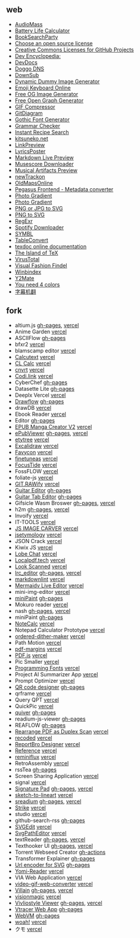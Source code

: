 ## web

- [AudioMass](https://audiomass.co)
- [Battery Life Calculator](https://a64.in/tools/battery-life-calculator.html)
- [BookSearchParty](https://booksearch.party)
- [Choose an open source license](https://choosealicense.com/)
- [Creative Commons Licenses for GitHub Projects](https://github.com/santisoler/cc-licenses)
- [Dev Encyclopedia;](https://devpedia.dev)
- [DevDocs](https://devdocs.io)
- [Doggo DNS](https://doggo.mrkaran.dev)
- [DownSub](https://downsub.com)
- [Dynamic Dummy Image Generator](https://dummyimage.com)
- [Emoji Keyboard Online](https://emojikeyboard.io)
- [Free OG Image Generator](https://ogimage.click)
- [Free Open Graph Generator](https://og.indiehub.best)
- [GIF Compressor](https://gifcompressor.com)
- [GitDiagram](https://gitdiagram.com)
- [Gothic Font Generator](https://capitalizemytitle.com/gothic-font-generator)
- [Grammar Checker](https://wordcount.com/grammar-checker)
- [Instant Recipe Search](https://github.com/typesense/showcase-recipe-search)
- [kitsuneko.net](https://kitsunekko.net)
- [LinkPreview](https://linkpreview.xyz)
- [LyricsPoster](https://lyricsposter.net)
- [Markdown Live Preview](https://markdownlivepreview.com)
- [Musescore Downloader](https://nanomidi.net/musescore-downloader)
- [Musical Artifacts Preview](https://preview.musical-artifacts.com)
- [newTrackon](https://newtrackon.com)
- [OldMapsOnline](https://www.oldmapsonline.org)
- [Pegasus Frontend - Metadata converter](https://pegasus-frontend.org/tools/convert)
- [Photo Gradient](https://photogradient.com)
- [Photo Gradient](https://photogradient.com)
- [PNG or JPG to SVG](https://www.pngtosvg.com)
- [PNG to SVG](https://png2svg.com)
- [RegExr](https://regexr.com)
- [Spotify Downloader](https://spotidownloader.com)
- [SYMBL](https://symbl.cc)
- [TableConvert](https://tableconvert.com)
- [texdoc online documentation](https://texdoc.org/index.html)
- [The Island of TeX](https://islandoftex.gitlab.io)
- [VirusTotal](https://www.virustotal.com/gui/home/upload)
- [Visual Fashion Findel](https://shopwithpixie.com/visual-fashion-finder)
- [Winbindex](https://winbindex.m417z.com)
- [Y2Mate](https://y2mate.nu/en-GczD)
- [You need 4 colors](https://www.iamsajid.com/colors)
- [字幕机翻](https://tern.1c7.me)

## fork

- altium.js [gh-pages](https://scillidan.github.io/altium_js/altium_sch.html), [vercel](https://gm-altium-js.vercel.app/altium_sch.html)
- Anime Garden [vercel](https://gm-anime-garden.vercel.app)
- ASCIIFlow [gh-pages](https://scillidan.github.io/asciiflow)
- bfxr2 [vercel](https://gm-bfxr2.vercel.app)
- blamscamp editor [vercel](https://gm-blamscamp.vercel.app)
- [Calcutext](https://github.com/jaredreich/calcutext) [vercel](https://gm-calcutext.vercel.app)
- [CL Calc](https://github.com/ovk/clcalc) [vercel](https://gm-clcalc.vercel.app)
- [cnvrt](https://github.com/gregermendle/cnvrt) [vercel](https://gm-cnvrt.vercel.app)
- [Codi.link](https://github.com/midudev/codi.link) [vercel](https://gm-codi-link.vercel.app)
- CyberChef [gh-pages](https://scillidan.github.io/CyberChef)
- Datasette Lite [gh-pages](https://scillidan.github.io/datasette-lite/?csv=https://raw.githubusercontent.com/WeblateOrg/language-data/refs/heads/main/languages.csv)
- Deeplx Vercel [vercel](https://gm-deeplx-vercel.vercel.app)
- [Drawflow](https://github.com/jerosoler/Drawflow) [gh-pages](https://scillidan.github.io/Drawflow)
- drawDB [vercel](https://gm-drawdb.vercel.app/editor)
- Ebook Reader [vercel](https://gm-ebook-reader.vercel.app)
- Editor [gh-pages](https://scillidan.github.io/Editor)
- [EPUB Manga Creator V2](https://github.com/wing-kai/epub-manga-creator) [vercel](https://gm-epub-manga-creator.vercel.app)
- [ePubViewer](https://github.com/pgaskin/ePubViewer) [gh-pages](https://scillidan.github.io/ePubViewer), [vercel](https://gm-epubviewer.vercel.app)
- [etytree](https://github.com/agmmnn/etytree) [vercel](https://gm-etytree.vercel.app)
- [Excalidraw](https://github.com/excalidraw/excalidraw) [vercel](https://gm-excalidraw.vercel.app)
- [Favycon](https://github.com/ruisaraiva19/favycon) [vercel](https://gm-favycon.vercel.app)
- [finetuneas](https://github.com/ozdefir/finetuneas) [vercel](https://gm-finetuneas.vercel.app/finetuneas.html)
- [FocusTide](https://github.com/Hanziness/FocusTide) [vercel](https://gm-focus-tide.vercel.app)
- FossFLOW [vercel](https://gm-foss-flow.vercel.app)
- foliate-js [vercel](https://gm-foliate-js.vercel.app/reader.html)
- [GIT.RAWify](https://github.com/emmanpbarrameda/GIT.RAWify) [vercel](https://gm-git-rawify.vercel.app)
- [Guitar Editor](https://github.com/haixiangyan/guitar-tabs-editor) [gh-pages](https://scillidan.github.io/guitar-tabs-editor)
- [Guitar Tab Editor](https://github.com/calesce/tab-editor) [gh-pages](https://scillidan.github.io/tab-editor)
- Gifsicle Wasm Broswer [gh-pages](https://scillidan.github.io/gifsicle-wasm-browser), [vercel](https://gm-gifsicle-wasm-browser.vercel.app)
- h2m [gh-pages](https://scillidan.github.io/h2m), [vercel](https://gm-h2m.vercel.app)
- Invoify [vercel](https://gm-invoify.vercel.app)
- IT-TOOLS [vercel](https://gm-it-tools.vercel.app)
- [JS IMAGE CARVER](https://github.com/trekhleb/js-image-carver) [vercel](https://gm-js-image-carver.vercel.app)
- [jsetymology](https://github.com/myrriad/jsetymology) [vercel](https://gm-jsetymology.vercel.app)
- JSON Crack [vercel](https://gm-jsoncrack-com.vercel.app)
- Kiwix JS [vercel](https://gm-kiwix-js-pwa.vercel.app/www/index.html)
- [Lobe Chat](https://github.com/lobehub/lobe-chat) [vercel](https://gm-lobe-chat.vercel.app)
- [Localpdf.tech](https://github.com/julianfbeck/localpdfmerger) [vercel](https://gm-localpdfmerger.vercel.app)
- [Look Scanned](https://github.com/rwv/lookscanned.io) [vercel](https://gm-lookscanned-io.vercel.app)
- [lrc_editor](https://github.com/yiyizym/lrc_editor) [gh-pages](https://scillidan.github.io/lrc_editor/), [vercel](https://gm-lrc-editor.vercel.app)
- [markdownlint](https://github.com/DavidAnson/markdownlint) [vercel](https://gm-markdownlint.vercel.app/default.htm)
- [Mermaidv Live Editor](https://github.com/mermaid-js/mermaid-live-editor) [vercel](https://gm-mermaid-live-editor.vercel.app)
- mini-img-editor [vercel](https://gm-mini-photo-editor.vercel.app)
- [miniPaint](https://github.com/viliusle/miniPaint) [gh-pages](https://scillidan.github.io/miniPaint)
- Mokuro reader [vercel](https://gm-mokuro-reader.vercel.app)
- nash [gh-pages](https://scillidan.github.io/nash), [vercel](https://gm-nash.vercel.app)
- miniPaint [gh-pages](https://scillidan.github.io/miniPaint)
- [NoteCalc](https://github.com/bbodi/notecalc3) [vercel](https://gm-notecalc.vercel.app)
- Notepad Calculator Prototype [vercel](https://gm-notepad-calculator.vercel.app)
- [ordered-dither-maker](https://github.com/seleb/ordered-dither-maker) [vercel](https://gm-ordered-dither-maker.vercel.app)
- Path Motion [vercel](https://gm-path-motion.vercel.app/canvas)
- [pdf-margins](https://github.com/ToyVo/pdf-margins) [vercel](https://gm-pdf-margins.vercel.app)
- [PDF.js](https://github.com/mozilla/pdf.js) [vercel](https://gm-pdf-js.vercel.app/web/viewer.html)
- Pic Smaller [vercel](https://gm-pic-smaller.vercel.app)
- [Programming Fonts](https://github.com/braver/programmingfonts) [vercel](https://gm-programmingfonts.vercel.app)
- Project AI Summarizer App [vercel](https://gm-project-ai-summarizer-app.vercel.app)
- Prompt Optimizer [vercel](https://gm-prompt-optimizer.vercel.app)
- [QR code designer](https://github.com/kochrt/qr-designer) [gh-pages](https://scillidan.github.io/qr-designer)
- qrframe [vercel](https://gm-qrframe.vercel.app)
- Query QPT [vercel](https://gm-query-gpt.vercel.app)
- QuickPic [vercel](https://gm-quickpic.vercel.app)
- [quiver](https://github.com/varkor/quiver) [gh-pages](https://scillidan.github.io/quiver)
- readium-js-viewer [gh-pages](https://scillidan.github.io/readium-js-viewer)
- REAFLOW [gh-pages](https://scillidan.github.io/reaflow)
- [Rearrange PDF as Duplex Scan](https://github.com/clemensheithecker/pdf-duplex-scan) [vercel](https://gm-pdf-duplex-scan.vercel.app)
- [recoded](https://github.com/siddharthroy12/recoded) [vercel](https://gm-recoded.vercel.app)
- [ReportBro Designer](https://github.com/jobsta/reportbro-designer) [vercel](https://gm-reportbro-designer.vercel.app/demos/default.html)
- [Reference](https://github.com/Fechin/reference) [vercel](https://gm-reference.vercel.app)
- [reminiflux](https://github.com/reminiflux/reminiflux) [vercel](https://gm-reminiflux.vercel.app)
- RetroAssembly [vercel](https://gm-retro-assembly.vercel.app)
- rssTea [gh-pages](https://scillidan.github.io/rssTea)
- Screen Sharing Application [vercel](https://gm-screen-sharing.vercel.app)
- signal [vercel](https://gm-signal.vercel.app/edit)
- [Signature Pad](https://github.com/szimek/signature_pad) [gh-pages](https://scillidan.github.io/signature_pad), [vercel](https://gm-signature-pad.vercel.app)
- [sketch-to-lineart](https://github.com/seleb/sketch-to-lineart) [vercel](https://gm-sketch-to-lineart.vercel.app)
- [sreadium](https://github.com/suisuyy/sreadium) [gh-pages](https://scillidan.github.io/sreadium/?epubs=https%3A%2F%2Fscillidan.github.io/media_audioebook%2Fepub_library.opds), [vercel](https://gm-sreadium.vercel.app/?epubs=https%3A%2F%2F-m-media-audioebook.vercel.app%2Fepub_library.opds)
- [Strike](https://github.com/dmliao/strike) [vercel](https://gm-strike.vercel.app)
- studio [vercel](https://gm-studio1.vercel.app/connect)
- github-search-rss [gh-pages](https://scillidan.github.io/github-search-rss)
- [SVGEdit](https://github.com/SVG-Edit/svgedit) [vercel](https://gm-svgedit.vercel.app)
- [SvgPathEditor](https://github.com/Yqnn/svg-path-editor) [vercel](https://gm-svg-path-editor.vercel.app)
- textReader [gh-pages](https://scillidan.github.io/textReader/textReader.html), [vercel](https://gm-text-reader.vercel.app/textReader.html)
- Texthooker UI [gh-pages](https://scillidan.github.io/texthooker-ui), [vercel](https://gm-texthooker-ui.vercel.app)
- Torrent Webseed Creator [gh-actions](https://github.com/scillidan/torrent-webseed-creator)
- Transformer Explainer [gh-pages](https://scillidan.github.io/transformer-explainer)
- [Url encoder for SVG](https://github.com/yoksel/url-encoder) [gh-pages](https://scillidan.github.io/url-encoder)
- [Yomi-Reader](https://github.com/ShaddyDC/Yomi-Reader) [vercel](https://yomi-reader-git-gh-pages-goblin-market.vercel.app)
- VIA Web Application [vercel](https://gm-via-web.vercel.app)
- [video-gif-web-converter](https://github.com/nabigraphics/video-gif-web-converter) [vercel](https://gm-video-gif-web-converter.vercel.app)
- [Villain](https://github.com/btzr-io/Villain) [gh-pages](https://scillidan.github.io/Villain), [vercel](https://gm-villain.vercel.app)
- [visionmagic](https://github.com/visioncortex/visionmagic) [vercel](https://gm-visionmagic.vercel.app)
- [Vivliostyle Viewer](https://github.com/vivliostyle/vivliostyle.js) [gh-pages](https://scillidan.github.io/vivliostyle.js/viewer/vivliostyle-viewer.html), [vercel](https://gm-vivliostyle-js.vercel.app)
- [Vtracer Web App](https://github.com/visioncortex/vtracer) [gh-pages](https://scillidan.github.io/vtracer/webapp/app)
- [WebVM](https://github.com/leaningtech/webvm) [gh-pages](https://scillidan.github.io/webvm)
- [woah!](https://github.com/pabueco/woah) [vercel](https://gm-woah.vercel.app)
- クモ [vercel](https://gm-kumo.vercel.app)

